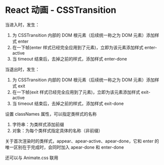 # React 动画 - CSSTransition

当进入时，发生：

1. 为 CSSTransition 内部的 DOM 根元素（后续统一称之为 DOM 元素）添加样式 enter
2. 在一下帧(enter 样式已经完全应用到了元素)，立即为该元素添加样式 enter-active
3. 当 timeout 结束后，去掉之前的样式，添加样式 enter-done

当退出时，发生：

1. 为 CSSTransition 内部的 DOM 根元素（后续统一称之为 DOM 元素）添加样式 exit
2. 在一下帧(exit 样式已经完全应用到了元素)，立即为该元素添加样式 exit-active
3. 当 timeout 结束后，去掉之前的样式，添加样式 exit-done

设置 classNames 属性，可以指定类样式的名称

1. 字符串：为类样式添加前缀
2. 对象：为每个类样式指定具体的名称（非前缀）

关于首次渲染时的类样式，appear、apear-active、apear-done，它和 enter 的唯一区别在于完成时，会同时加入 apear-done 和 enter-done

还可以与 Animate.css 联用
